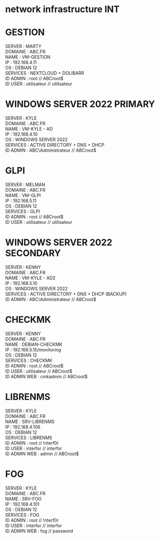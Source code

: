 # network infrastructure INT

<h1> GESTION </h1>
<p>
  SERVER : MARTY <br>
  DOMAINE : ABC.FR <br>
  NAME : VM-GESTION <br>
  IP : 192.168.4.11 <br>
  OS : DEBIAN 12 <br>
  SERVICES : NEXTCLOUD + DOLIBARR <br>
  ID ADMIN : root // ABCroot$ <br>
  ID USER : utilisateur // utilisateur <br>
</p>

<h1> WINDOWS SERVER  2022 PRIMARY </h1>
<p>
  SERVER : KYLE <br>
  DOMAINE : ABC.FR <br>
  NAME : VM-KYLE - AD<br>
  IP : 192.168.4.10 <br>
  OS : WINDOWS SERVER 2022 <br>
  SERVICES : ACTIVE DIRECTORY + DNS + DHCP <br>
  ID ADMIN : ABC\Administrateur // ABCroot$ <br>
</p>

<h1> GLPI </h1>
<p>
  SERVER : MELMAN <br>
  DOMAINE : ABC.FR <br>
  NAME : VM-GLPI <br>
  IP : 192.168.5.11 <br>
  OS : DEBIAN 12 <br>
  SERVICES : GLPI <br>
  ID ADMIN : root // ABCroot$ <br>
  ID USER : utilisateur // utilisateur <br>
</p>

<h1> WINDOWS SERVER  2022 SECONDARY </h1>
<p>
  SERVER : KENNY <br>
  DOMAINE : ABC.FR <br>
  NAME : VM-KYLE - AD2<br>
  IP : 192.168.5.10 <br>
  OS : WINDOWS SERVER 2022 <br>
  SERVICES : ACTIVE DIRECTORY + DNS + DHCP (BACKUP) <br>
  ID ADMIN : ABC\Administrateur // ABCroot$ <br>
</p>

<h1> CHECKMK </h1>
<p>
  SERVER : KENNY <br>
  DOMAINE : ABC.FR <br>
  NAME : DEBIAN-CHECKMK <br>
  IP : 192.168.5.15/monitoring <br>
  OS : DEBIAN 12 <br>
  SERVICES : CHECKMK <br>
  ID ADMIN : root // ABCroot$ <br>
  ID USER : utilisateur // ABCroot$ <br>
  ID ADMIN WEB : cmkadmin // ABCroot$ <br>
</p>

<h1> LIBRENMS </h1>
<p>
  SERVER : KYLE <br>
  DOMAINE : ABC.FR <br>
  NAME : SRV-LIBRENMS<br>
  IP : 192.168.4.106<br>
  OS : DEBIAN 12 <br>
  SERVICES : LIBRENMS <br>
  ID ADMIN : root // !nterf0r <br>
  ID USER : interfor // interfor <br>
  ID ADMIN WEB : admin // ABCroot$<br>
</p>

<h1> FOG </h1>
<p>
  SERVER : KYLE <br>
  DOMAINE : ABC.FR <br>
  NAME : SRV-FOG<br>
  IP : 192.168.4.101<br>
  OS : DEBIAN 12 <br>
  SERVICES : FOG <br>
  ID ADMIN : root // !nterf0r <br>
  ID USER : interfor // interfor <br>
  ID ADMIN WEB : fog // password<br>
</p>

